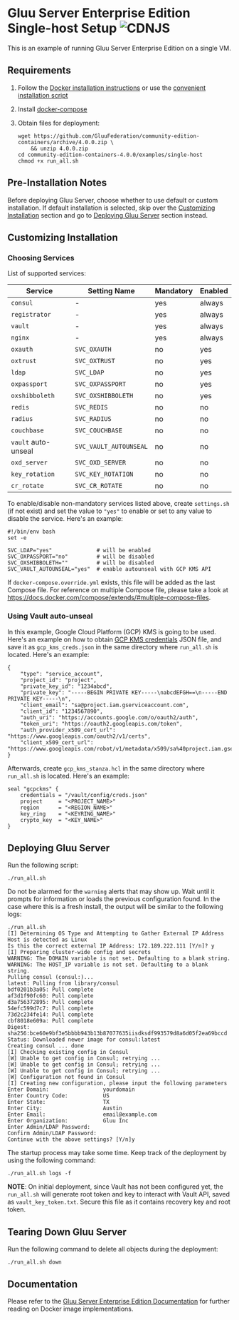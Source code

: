 # Gluu Server Enterprise Edition Single-host Setup ![CDNJS](https://img.shields.io/badge/UNDERCONSTRUCTION-red.svg?style=for-the-badge)

This is an example of running Gluu Server Enterprise Edition on a single VM.

## Requirements

1)  Follow the [Docker installation instructions](https://docs.docker.com/install/linux/docker-ce/ubuntu/#install-using-the-repository) or use the [convenient installation script](https://docs.docker.com/install/linux/docker-ce/ubuntu/#install-using-the-convenience-script)

1)  Install [docker-compose](https://docs.docker.com/compose/install/#install-compose)

1)  Obtain files for deployment:

    ```
    wget https://github.com/GluuFederation/community-edition-containers/archive/4.0.0.zip \
        && unzip 4.0.0.zip
    cd community-edition-containers-4.0.0/examples/single-host
    chmod +x run_all.sh
    ```

## Pre-Installation Notes

Before deploying Gluu Server, choose whether to use default or custom installation. If default installation is selected, skip over the [Customizing Installation](#customizing-installation) section and go to [Deploying Gluu Server](#deploying-gluu-server) section instead.

## Customizing Installation

### Choosing Services

List of supported services:

| Service             | Setting Name           | Mandatory | Enabled |
| ------------------- | ---------------------- | --------- | ------- |
| `consul`            | -                      | yes       | always  |
| `registrator`       | -                      | yes       | always  |
| `vault`             | -                      | yes       | always  |
| `nginx`             | -                      | yes       | always  |
| `oxauth`            | `SVC_OXAUTH`           | no        | yes     |
| `oxtrust`           | `SVC_OXTRUST`          | no        | yes     |
| `ldap`              | `SVC_LDAP`             | no        | yes     |
| `oxpassport`        | `SVC_OXPASSPORT`       | no        | yes     |
| `oxshibboleth`      | `SVC_OXSHIBBOLETH`     | no        | yes     |
| `redis`             | `SVC_REDIS`            | no        | no      |
| `radius`            | `SVC_RADIUS`           | no        | no      |
| `couchbase`         | `SVC_COUCHBASE`        | no        | no      |
| `vault` auto-unseal | `SVC_VAULT_AUTOUNSEAL` | no        | no      |
| `oxd_server`        | `SVC_OXD_SERVER`       | no        | no      |
| `key_rotation`      | `SVC_KEY_ROTATION`     | no        | no      |
| `cr_rotate`         | `SVC_CR_ROTATE`        | no        | no      |

To enable/disable non-mandatory services listed above, create `settings.sh` (if not exist) and set the value to `"yes"` to enable or set to any value to disable the service. Here's an example:

```
#!/bin/env bash
set -e

SVC_LDAP="yes"              # will be enabled
SVC_OXPASSPORT="no"         # will be disabled
SVC_OXSHIBBOLETH=""         # will be disabled
SVC_VAULT_AUTOUNSEAL="yes"  # enable autounseal with GCP KMS API
```

If `docker-compose.override.yml` exists, this file will be added as the last Compose file. For reference on multiple Compose file, please take a look at https://docs.docker.com/compose/extends/#multiple-compose-files.

### Using Vault auto-unseal

In this example, Google Cloud Platform (GCP) KMS is going to be used. Here's an example on how to obtain [GCP KMS credentials](https://shadow-soft.com/vault-auto-unseal/) JSON file, and save it as `gcp_kms_creds.json` in the same directory where `run_all.sh` is located. Here's an example:

```
{
    "type": "service_account",
    "project_id": "project",
    "private_key_id": "1234abcd",
    "private_key": "-----BEGIN PRIVATE KEY-----\nabcdEFGH==\n-----END PRIVATE KEY-----\n",
    "client_email": "sa@project.iam.gserviceaccount.com",
    "client_id": "1234567890",
    "auth_uri": "https://accounts.google.com/o/oauth2/auth",
    "token_uri": "https://oauth2.googleapis.com/token",
    "auth_provider_x509_cert_url": "https://www.googleapis.com/oauth2/v1/certs",
    "client_x509_cert_url": "https://www.googleapis.com/robot/v1/metadata/x509/sa%40project.iam.gserviceaccount.com"
}
```

Afterwards, create `gcp_kms_stanza.hcl` in the same directory where `run_all.sh` is located. Here's an example:

```
seal "gcpckms" {
    credentials = "/vault/config/creds.json"
    project     = "<PROJECT_NAME>"
    region      = "<REGION_NAME>"
    key_ring    = "<KEYRING_NAME>"
    crypto_key  = "<KEY_NAME>"
}
```

## Deploying Gluu Server

Run the following script:

```
./run_all.sh
```

Do not be alarmed for the `warning` alerts that may show up. Wait until it prompts for information or loads the previous configuration found. In the case where this is a fresh install, the output will be similar to the following logs:

```
./run_all.sh
[I] Determining OS Type and Attempting to Gather External IP Address
Host is detected as Linux
Is this the correct external IP Address: 172.189.222.111 [Y/n]? y
[I] Preparing cluster-wide config and secrets
WARNING: The DOMAIN variable is not set. Defaulting to a blank string.
WARNING: The HOST_IP variable is not set. Defaulting to a blank string.
Pulling consul (consul:)...
latest: Pulling from library/consul
bdf0201b3a05: Pull complete
af3d1f90fc60: Pull complete
d3a756372895: Pull complete
54efc599d7c7: Pull complete
73d2c234fe14: Pull complete
cbf8018e609a: Pull complete
Digest: sha256:bce60e9bf3e5bbbb943b13b87077635iisdksdf993579d8a6d05f2ea69bccd
Status: Downloaded newer image for consul:latest
Creating consul ... done
[I] Checking existing config in Consul
[W] Unable to get config in Consul; retrying ...
[W] Unable to get config in Consul; retrying ...
[W] Unable to get config in Consul; retrying ...
[W] Configuration not found in Consul
[I] Creating new configuration, please input the following parameters
Enter Domain:                 yourdomain
Enter Country Code:           US
Enter State:                  TX
Enter City:                   Austin
Enter Email:                  email@example.com
Enter Organization:           Gluu Inc
Enter Admin/LDAP Password:
Confirm Admin/LDAP Password:
Continue with the above settings? [Y/n]y
```

The startup process may take some time. Keep track of the deployment by using the following command:

```
./run_all.sh logs -f
```

**NOTE**: On initial deployment, since Vault has not been configured yet, the `run_all.sh` will generate root token and key to interact with Vault API, saved as `vault_key_token.txt`. Secure this file as it contains recovery key and root token.

## Tearing Down Gluu Server

Run the following command to delete all objects during the deployment:

```
./run_all.sh down
```

## Documentation

Please refer to the [Gluu Server Enterprise Edition Documentation](https://gluu.org/docs/de/4.0.0) for further reading on Docker image implementations.
